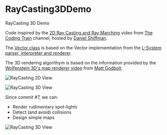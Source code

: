 # RayCasting3DDemo
RayCasting 3D Demo

Code inspired by the [2D Ray Casting and Ray Marching](https://www.youtube.com/watch?v=-6iIc6-Y-kk) video from [The Coding Train](https://thecodingtrain.com/CodingChallenges/) channel, hosted by [Daniel Shiffman](https://shiffman.net/).

The [Vector class](https://github.com/morphx666/RayCasting3DDemo/blob/master/RayCastingDemo/RayCasting/Vector.cs) is based on the Vector implememtation from the [L-System parser, interpreter and renderer](https://github.com/morphx666/LSysInt).

The 3D rendering algorithym is based on the information provided by the [Wolfenstein 3D's map renderer video](https://www.youtube.com/watch?v=eOCQfxRQ2pY) from [Matt Godbolt](https://www.youtube.com/channel/UCC3kVzi4cWpLl16KmzsEtiQ).

![RayCasting 2D View](https://xfx.net/stackoverflow/rayCasting3D/rc3d01.png)

![RayCasting 3D View](https://xfx.net/stackoverflow/rayCasting3D/rc3d02.png)

Since commit #7, we can:

- Render rudimentary spot-lights
- Detect (and avoid) collisions
- Design simple maps

![RayCasting 3D View](https://xfx.net/stackoverflow/rayCasting3D/rc3d03.png)
